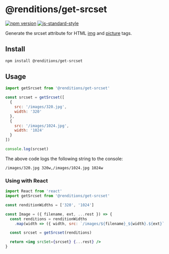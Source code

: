 # @renditions/get-srcset

[![npm version](https://img.shields.io/npm/v/@renditions/get-srcset.svg?style=flat-square)](https://www.npmjs.com/package/@renditions/get-srcset) [![js-standard-style](https://img.shields.io/badge/code%20style-standard-brightgreen.svg?style=flat-square)](https://github.com/feross/standard)

Generate the srcset attribute for HTML [img](https://devdocs.io/html/element/img) and [picture](https://devdocs.io/html/element/picture) tags.

## Install

```sh
npm install @renditions/get-srcset
```

## Usage

```js
import getSrcset from '@renditions/get-srcset'

const srcset = getSrcset([
  {
    src: '/images/320.jpg',
    width: '320'
  },
  {
    src: '/images/1024.jpg',
    width: '1024'
  }
])

console.log(srcset)
```

The above code logs the following string to the console:

```
/images/320.jpg 320w,/images/1024.jpg 1024w
```

### Using with React

```jsx
import React from 'react'
import getSrcset from '@renditions/get-srcset'

const renditionWidths = ['320', '1024']

const Image = ({ filename, ext, ...rest }) => {
  const renditions = renditionWidths
    .map(width => ({ width, src: `/images/${filename}_${width}.${ext}` }))

  const srcset = getSrcset(renditions)

  return <img srcSet={srcset} {...rest} />
}
```
